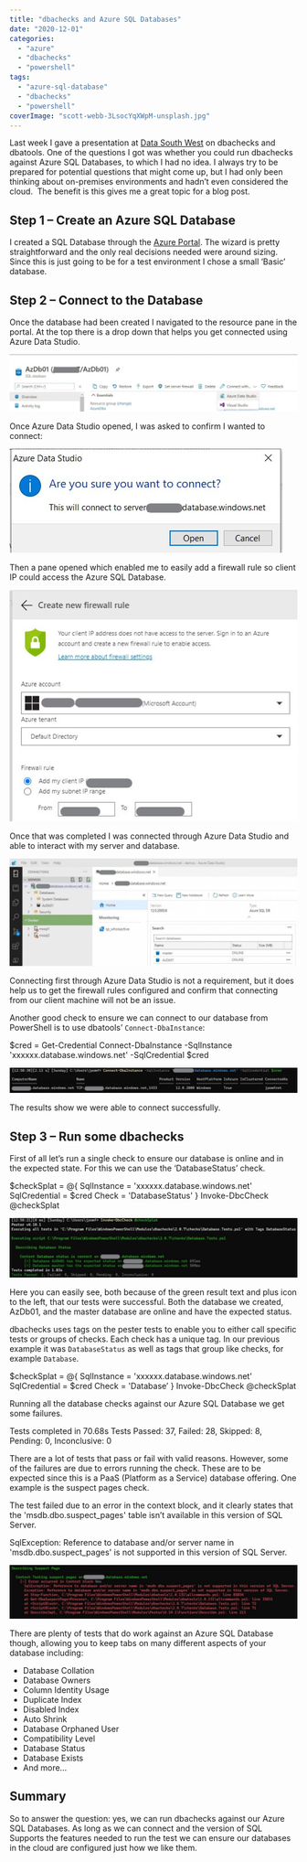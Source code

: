 ```yaml
---
title: "dbachecks and Azure SQL Databases"
date: "2020-12-01"
categories: 
  - "azure"
  - "dbachecks"
  - "powershell"
tags: 
  - "azure-sql-database"
  - "dbachecks"
  - "powershell"
coverImage: "scott-webb-3LsocYqXWpM-unsplash.jpg"
---
```


Last week I gave a presentation at [Data South West](https://www.meetup.com/SQL-South-West/) on dbachecks and dbatools. One of the questions I got was whether you could run dbachecks against Azure SQL Databases, to which I had no idea. I always try to be prepared for potential questions that might come up, but I had only been thinking about on-premises environments and hadn’t even considered the cloud.  The benefit is this gives me a great topic for a blog post.

## **Step 1 – Create an Azure SQL Database**

I created a SQL Database through the [Azure Portal](https://portal.azure.com/). The wizard is pretty straightforward and the only real decisions needed were around sizing. Since this is just going to be for a test environment I chose a small ‘Basic’ database.

## **Step 2 – Connect to the Database**

Once the database had been created I navigated to the resource pane in the portal. At the top there is a drop down that helps you get connected using Azure Data Studio.

![Azure SQL Database pane in Azure Portal](images/Connect-1024x203.jpg)

Once Azure Data Studio opened, I was asked to confirm I wanted to connect:

![Confirmation prompt for connection](images/ConnectSure.jpg)

Then a pane opened which enabled me to easily add a firewall rule so client IP could access the Azure SQL Database.

![Pane in ADS to configure a firewall rule](images/firewall.jpg)

Once that was completed I was connected through Azure Data Studio and able to interact with my server and database.

![ADS connected to Azure SQL Database](images/ADSConnected-1024x382.jpg)

Connecting first through Azure Data Studio is not a requirement, but it does help us to get the firewall rules configured and confirm that connecting from our client machine will not be an issue.

Another good check to ensure we can connect to our database from PowerShell is to use dbatools’ `Connect-DbaInstance`:

$cred = Get-Credential
Connect-DbaInstance -SqlInstance 'xxxxxx.database.windows.net' -SqlCredential $cred

![Connect-DbaInstance results](images/connectDbatools-1024x90.jpg)

The results show we were able to connect successfully.

## **Step 3 – Run some dbachecks**

First of all let’s run a single check to ensure our database is online and in the expected state. For this we can use the ‘DatabaseStatus’ check.

$checkSplat = @{
SqlInstance   = 'xxxxxx.database.windows.net'
SqlCredential = $cred
Check     	= 'DatabaseStatus'
}
Invoke-DbcCheck @checkSplat

![DatabaseStatus checks succeed](images/databaseStatus-1-1024x210.jpg)

Here you can easily see, both because of the green result text and plus icon to the left, that our tests were successful. Both the database we created, AzDb01, and the master database are online and have the expected status.

dbachecks uses tags on the pester tests to enable you to either call specific tests or groups of checks. Each check has a unique tag. In our previous example it was `DatabaseStatus` as well as tags that group like checks, for example `Database`.

$checkSplat = @{
SqlInstance   = 'xxxxxx.database.windows.net'
SqlCredential = $cred
Check     	= 'Database’
}
Invoke-DbcCheck @checkSplat

Running all the database checks against our Azure SQL Database we get some failures.

Tests completed in 70.68s
Tests Passed: 37, Failed: 28, Skipped: 8, Pending: 0, Inconclusive: 0

There are a lot of tests that pass or fail with valid reasons. However, some of the failures are due to errors running the check. These are to be expected since this is a PaaS (Platform as a Service) database offering. One example is the suspect pages check.

The test failed due to an error in the context block, and it clearly states that the 'msdb.dbo.suspect\_pages' table isn’t available in this version of SQL Server.

SqlException: Reference to database and/or server name in 'msdb.dbo.suspect\_pages' is not supported in this version of SQL Server.

![dbachecks output fails for suspect pages](images/FailedSuspectPages-1024x192.jpg)

There are plenty of tests that do work against an Azure SQL Database though, allowing you to keep tabs on many different aspects of your database including:

- Database Collation
- Database Owners
- Column Identity Usage
- Duplicate Index
- Disabled Index
- Auto Shrink
- Database Orphaned User
- Compatibility Level
- Database Status
- Database Exists
- And more…

## **Summary**

So to answer the question: yes, we can run dbachecks against our Azure SQL Databases. As long as we can connect and the version of SQL Supports the features needed to run the test we can ensure our databases in the cloud are configured just how we like them.
